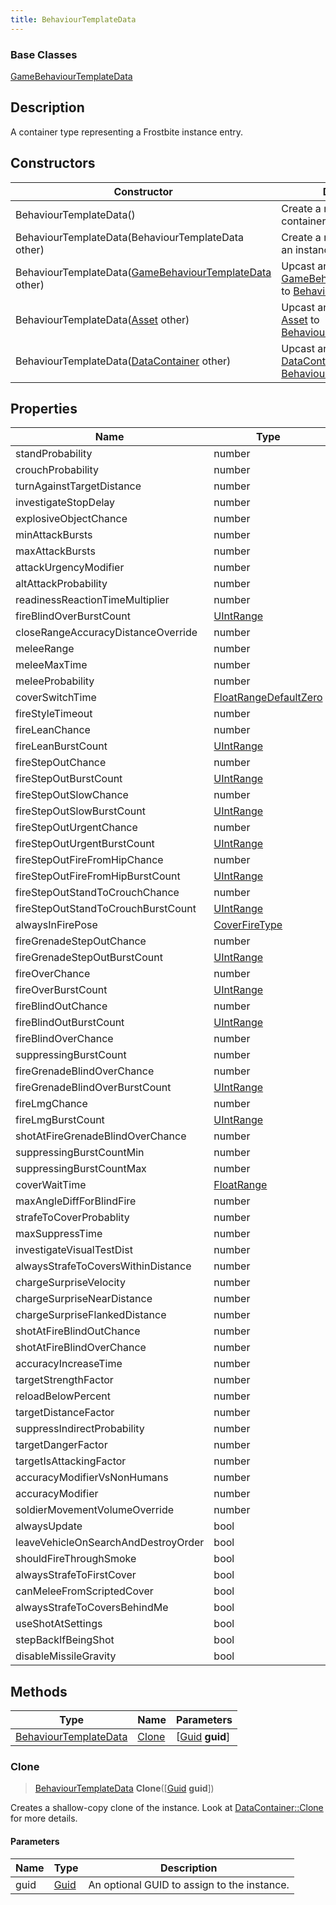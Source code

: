 ```yaml
---
title: BehaviourTemplateData
---
```

### Base Classes

[GameBehaviourTemplateData](GameBehaviourTemplateData)

## Description

A container type representing a Frostbite instance entry.

## Constructors

| Constructor                                                                         | Description                                                                                                                          |
| ----------------------------------------------------------------------------------- | ------------------------------------------------------------------------------------------------------------------------------------ |
| BehaviourTemplateData()                                                             | Create a new instance of this container type.                                                                                        |
| BehaviourTemplateData(BehaviourTemplateData other)                                  | Create a reference copy of an instance of the same type.                                                                             |
| BehaviourTemplateData([GameBehaviourTemplateData](GameBehaviourTemplateData) other) | Upcast an instance of type [GameBehaviourTemplateData](GameBehaviourTemplateData) to [BehaviourTemplateData](BehaviourTemplateData). |
| BehaviourTemplateData([Asset](Asset) other)                                         | Upcast an instance of type [Asset](Asset) to [BehaviourTemplateData](BehaviourTemplateData).                                         |
| BehaviourTemplateData([DataContainer](/vext/ref/shared/class/datacontainer) other)    | Upcast an instance of type [DataContainer](/vext/ref/shared/class/datacontainer) to [BehaviourTemplateData](BehaviourTemplateData).    |

## Properties

| Name                                | Type                                           | Description |
| ----------------------------------- | ---------------------------------------------- | ----------- |
| standProbability                    | number                                         |             |
| crouchProbability                   | number                                         |             |
| turnAgainstTargetDistance           | number                                         |             |
| investigateStopDelay                | number                                         |             |
| explosiveObjectChance               | number                                         |             |
| minAttackBursts                     | number                                         |             |
| maxAttackBursts                     | number                                         |             |
| attackUrgencyModifier               | number                                         |             |
| altAttackProbability                | number                                         |             |
| readinessReactionTimeMultiplier     | number                                         |             |
| fireBlindOverBurstCount             | [UIntRange](UIntRange)                         |             |
| closeRangeAccuracyDistanceOverride  | number                                         |             |
| meleeRange                          | number                                         |             |
| meleeMaxTime                        | number                                         |             |
| meleeProbability                    | number                                         |             |
| coverSwitchTime                     | [FloatRangeDefaultZero](FloatRangeDefaultZero) |             |
| fireStyleTimeout                    | number                                         |             |
| fireLeanChance                      | number                                         |             |
| fireLeanBurstCount                  | [UIntRange](UIntRange)                         |             |
| fireStepOutChance                   | number                                         |             |
| fireStepOutBurstCount               | [UIntRange](UIntRange)                         |             |
| fireStepOutSlowChance               | number                                         |             |
| fireStepOutSlowBurstCount           | [UIntRange](UIntRange)                         |             |
| fireStepOutUrgentChance             | number                                         |             |
| fireStepOutUrgentBurstCount         | [UIntRange](UIntRange)                         |             |
| fireStepOutFireFromHipChance        | number                                         |             |
| fireStepOutFireFromHipBurstCount    | [UIntRange](UIntRange)                         |             |
| fireStepOutStandToCrouchChance      | number                                         |             |
| fireStepOutStandToCrouchBurstCount  | [UIntRange](UIntRange)                         |             |
| alwaysInFirePose                    | [CoverFireType](CoverFireType)                 |             |
| fireGrenadeStepOutChance            | number                                         |             |
| fireGrenadeStepOutBurstCount        | [UIntRange](UIntRange)                         |             |
| fireOverChance                      | number                                         |             |
| fireOverBurstCount                  | [UIntRange](UIntRange)                         |             |
| fireBlindOutChance                  | number                                         |             |
| fireBlindOutBurstCount              | [UIntRange](UIntRange)                         |             |
| fireBlindOverChance                 | number                                         |             |
| suppressingBurstCount               | number                                         |             |
| fireGrenadeBlindOverChance          | number                                         |             |
| fireGrenadeBlindOverBurstCount      | [UIntRange](UIntRange)                         |             |
| fireLmgChance                       | number                                         |             |
| fireLmgBurstCount                   | [UIntRange](UIntRange)                         |             |
| shotAtFireGrenadeBlindOverChance    | number                                         |             |
| suppressingBurstCountMin            | number                                         |             |
| suppressingBurstCountMax            | number                                         |             |
| coverWaitTime                       | [FloatRange](FloatRange)                       |             |
| maxAngleDiffForBlindFire            | number                                         |             |
| strafeToCoverProbablity             | number                                         |             |
| maxSuppressTime                     | number                                         |             |
| investigateVisualTestDist           | number                                         |             |
| alwaysStrafeToCoversWithinDistance  | number                                         |             |
| chargeSurpriseVelocity              | number                                         |             |
| chargeSurpriseNearDistance          | number                                         |             |
| chargeSurpriseFlankedDistance       | number                                         |             |
| shotAtFireBlindOutChance            | number                                         |             |
| shotAtFireBlindOverChance           | number                                         |             |
| accuracyIncreaseTime                | number                                         |             |
| targetStrengthFactor                | number                                         |             |
| reloadBelowPercent                  | number                                         |             |
| targetDistanceFactor                | number                                         |             |
| suppressIndirectProbability         | number                                         |             |
| targetDangerFactor                  | number                                         |             |
| targetIsAttackingFactor             | number                                         |             |
| accuracyModifierVsNonHumans         | number                                         |             |
| accuracyModifier                    | number                                         |             |
| soldierMovementVolumeOverride       | number                                         |             |
| alwaysUpdate                        | bool                                           |             |
| leaveVehicleOnSearchAndDestroyOrder | bool                                           |             |
| shouldFireThroughSmoke              | bool                                           |             |
| alwaysStrafeToFirstCover            | bool                                           |             |
| canMeleeFromScriptedCover           | bool                                           |             |
| alwaysStrafeToCoversBehindMe        | bool                                           |             |
| useShotAtSettings                   | bool                                           |             |
| stepBackIfBeingShot                 | bool                                           |             |
| disableMissileGravity               | bool                                           |             |

## Methods

| Type                                           | Name            | Parameters                                     |
| ---------------------------------------------- | --------------- | ---------------------------------------------- |
| [BehaviourTemplateData](BehaviourTemplateData) | [Clone](#clone) | \[[Guid](/vext/ref/shared/class/guid) **guid**\] |

### Clone

> [BehaviourTemplateData](BehaviourTemplateData) **Clone**(\[[Guid](/vext/ref/shared/class/guid) **guid**\])

Creates a shallow-copy clone of the instance. Look at [DataContainer::Clone](/vext/ref/shared/class/datacontainer#clone) for more details.

#### Parameters

| Name | Type         | Description                                 |
| ---- | ------------ | ------------------------------------------- |
| guid | [Guid](Guid) | An optional GUID to assign to the instance. |
